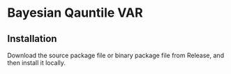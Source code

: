 # Bayesian Qauntile VAR
## Installation
Download the source package file or binary package file from Release, and then install it locally.

